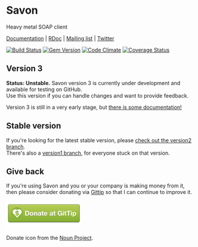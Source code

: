 # Savon

Heavy metal SOAP client

[Documentation](http://savonrb.com) | [RDoc](http://rubydoc.info/gems/savon) |
[Mailing list](https://groups.google.com/forum/#!forum/savonrb) | [Twitter](http://twitter.com/savonrb)

[![Build Status](https://secure.travis-ci.org/savonrb/savon.png?branch=master)](http://travis-ci.org/savonrb/savon)
[![Gem Version](https://badge.fury.io/rb/savon.png)](http://badge.fury.io/rb/savon)
[![Code Climate](https://codeclimate.com/github/savonrb/savon.png)](https://codeclimate.com/github/savonrb/savon)
[![Coverage Status](https://coveralls.io/repos/savonrb/savon/badge.png?branch=master)](https://coveralls.io/r/savonrb/savon)


## Version 3

**Status: Unstable.** Savon version 3 is currently under development and available for testing on GitHub.  
Use this version if you can handle changes and want to provide feedback.

Version 3 is still in a very early stage, but [there is some documentation!](http://savonrb.com/version3/)

## Stable version

If you're looking for the latest stable version, please [check out the version2 branch](https://github.com/savonrb/savon/tree/version2).  
There's also a [version1 branch](https://github.com/savonrb/savon/tree/version2), for everyone stuck on that version.


## Give back

If you're using Savon and you or your company is making money from it, then please consider
donating via [Gittip](https://www.gittip.com/rubiii/) so that I can continue to improve it.

[![donate](donate.png)](https://www.gittip.com/rubiii/)

Donate icon from the [Noun Project](http://thenounproject.com/noun/donate/#icon-No285).
